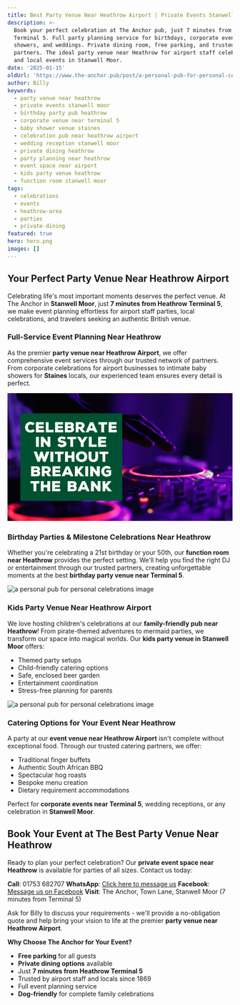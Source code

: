 ```yaml
---
title: Best Party Venue Near Heathrow Airport | Private Events Stanwell Moor
description: >-
  Book your perfect celebration at The Anchor pub, just 7 minutes from Heathrow
  Terminal 5. Full party planning service for birthdays, corporate events, baby
  showers, and weddings. Private dining room, free parking, and trusted catering
  partners. The ideal party venue near Heathrow for airport staff celebrations
  and local events in Stanwell Moor.
date: '2025-01-15'
oldUrl: 'https://www.the-anchor.pub/post/a-personal-pub-for-personal-celebrations'
author: Billy
keywords:
  - party venue near heathrow
  - private events stanwell moor
  - birthday party pub heathrow
  - corporate venue near terminal 5
  - baby shower venue staines
  - celebration pub near heathrow airport
  - wedding reception stanwell moor
  - private dining heathrow
  - party planning near heathrow
  - event space near airport
  - kids party venue heathrow
  - function room stanwell moor
tags:
  - celebrations
  - events
  - heathrow-area
  - parties
  - private-dining
featured: true
hero: hero.png
images: []
---
```


  

## Your Perfect Party Venue Near Heathrow Airport

Celebrating life's most important moments deserves the perfect venue. At The Anchor in **Stanwell Moor**, just **7 minutes from Heathrow Terminal 5**, we make event planning effortless for airport staff parties, local celebrations, and travelers seeking an authentic British venue.

### Full-Service Event Planning Near Heathrow

As the premier **party venue near Heathrow Airport**, we offer comprehensive event services through our trusted network of partners. From corporate celebrations for airport businesses to intimate baby showers for **Staines** locals, our experienced team ensures every detail is perfect.

![a personal pub for personal celebrations image](/content/blog/a-personal-pub-for-personal-celebrations/image-1.png)

### Birthday Parties & Milestone Celebrations Near Heathrow

Whether you're celebrating a 21st birthday or your 50th, our **function room near Heathrow** provides the perfect setting. We'll help you find the right DJ or entertainment through our trusted partners, creating unforgettable moments at the best **birthday party venue near Terminal 5**.

![a personal pub for personal celebrations image](/content/blog/a-personal-pub-for-personal-celebrations/image-2.png)

### Kids Party Venue Near Heathrow Airport

We love hosting children's celebrations at our **family-friendly pub near Heathrow**! From pirate-themed adventures to mermaid parties, we transform our space into magical worlds. Our **kids party venue in Stanwell Moor** offers:

- Themed party setups
- Child-friendly catering options
- Safe, enclosed beer garden
- Entertainment coordination
- Stress-free planning for parents

![a personal pub for personal celebrations image](/content/blog/a-personal-pub-for-personal-celebrations/image-3.png)

### Catering Options for Your Event Near Heathrow

A party at our **event venue near Heathrow Airport** isn't complete without exceptional food. Through our trusted catering partners, we offer:

- Traditional finger buffets
- Authentic South African BBQ
- Spectacular hog roasts
- Bespoke menu creation
- Dietary requirement accommodations

Perfect for **corporate events near Terminal 5**, wedding receptions, or any celebration in **Stanwell Moor**.

## Book Your Event at The Best Party Venue Near Heathrow

Ready to plan your perfect celebration? Our **private event space near Heathrow** is available for parties of all sizes. Contact us today:

**Call**: 01753 682707
**WhatsApp**: [Click here to message us](https://api.whatsapp.com/send?phone=4401753682707)
**Facebook**: [Message us on Facebook](http://m.me/theanchorpubsm)
**Visit**: The Anchor, Town Lane, Stanwell Moor (7 minutes from Terminal 5)

Ask for Billy to discuss your requirements - we'll provide a no-obligation quote and help bring your vision to life at the premier **party venue near Heathrow Airport**.

**Why Choose The Anchor for Your Event?**
- **Free parking** for all guests
- **Private dining options** available
- Just **7 minutes from Heathrow Terminal 5**
- Trusted by airport staff and locals since 1869
- Full event planning service
- **Dog-friendly** for complete family celebrations

